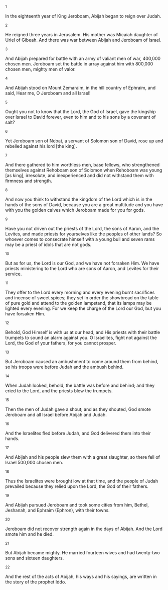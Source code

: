 <sup>1</sup> 

In the eighteenth year of King Jeroboam, Abijah began to reign over Judah. 

<sup>2</sup> 

He reigned three years in Jerusalem. His mother was Micaiah daughter of Uriel of Gibeah. And there was war between Abijah and Jeroboam of Israel. 

<sup>3</sup> 

And Abijah prepared for battle with an army of valiant men of war, 400,000 chosen men. Jeroboam set the battle in array against him with 800,000 chosen men, mighty men of valor. 

<sup>4</sup> 

And Abijah stood on Mount Zemaraim, in the hill country of Ephraim, and said, Hear me, O Jeroboam and all Israel! 

<sup>5</sup> 

Ought you not to know that the Lord, the God of Israel, gave the kingship over Israel to David forever, even to him and to his sons by a covenant of salt? 

<sup>6</sup> 

Yet Jeroboam son of Nebat, a servant of Solomon son of David, rose up and rebelled against his lord [the king]. 

<sup>7</sup> 

And there gathered to him worthless men, base fellows, who strengthened themselves against Rehoboam son of Solomon when Rehoboam was young [as king], irresolute, and inexperienced and did not withstand them with firmness and strength. 

<sup>8</sup> 

And now you think to withstand the kingdom of the Lord which is in the hands of the sons of David, because you are a great multitude and you have with you the golden calves which Jeroboam made for you for gods. 

<sup>9</sup> 

Have you not driven out the priests of the Lord, the sons of Aaron, and the Levites, and made priests for yourselves like the peoples of other lands? So whoever comes to consecrate himself with a young bull and seven rams may be a priest of idols that are not gods. 

<sup>10</sup> 

But as for us, the Lord is our God, and we have not forsaken Him. We have priests ministering to the Lord who are sons of Aaron, and Levites for their service. 

<sup>11</sup> 

They offer to the Lord every morning and every evening burnt sacrifices and incense of sweet spices; they set in order the showbread on the table of pure gold and attend to the golden lampstand, that its lamps may be lighted every evening. For we keep the charge of the Lord our God, but you have forsaken Him. 

<sup>12</sup> 

Behold, God Himself is with us at our head, and His priests with their battle trumpets to sound an alarm against you. O Israelites, fight not against the Lord, the God of your fathers, for you cannot prosper. 

<sup>13</sup> 

But Jeroboam caused an ambushment to come around them from behind, so his troops were before Judah and the ambush behind. 

<sup>14</sup> 

When Judah looked, behold, the battle was before and behind; and they cried to the Lord, and the priests blew the trumpets. 

<sup>15</sup> 

Then the men of Judah gave a shout; and as they shouted, God smote Jeroboam and all Israel before Abijah and Judah. 

<sup>16</sup> 

And the Israelites fled before Judah, and God delivered them into their hands. 

<sup>17</sup> 

And Abijah and his people slew them with a great slaughter, so there fell of Israel 500,000 chosen men. 

<sup>18</sup> 

Thus the Israelites were brought low at that time, and the people of Judah prevailed because they relied upon the Lord, the God of their fathers. 

<sup>19</sup> 

And Abijah pursued Jeroboam and took some cities from him, Bethel, Jeshanah, and Ephraim (Ephron), with their towns. 

<sup>20</sup> 

Jeroboam did not recover strength again in the days of Abijah. And the Lord smote him and he died. 

<sup>21</sup> 

But Abijah became mighty. He married fourteen wives and had twenty-two sons and sixteen daughters. 

<sup>22</sup> 

And the rest of the acts of Abijah, his ways and his sayings, are written in the story of the prophet Iddo.